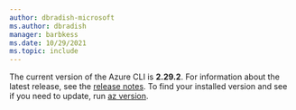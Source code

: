 ```yaml
---
author: dbradish-microsoft
ms.author: dbradish
manager: barbkess
ms.date: 10/29/2021
ms.topic: include
---
```


The current version of the Azure CLI is __2.29.2__. For information about the latest release, see the [release notes](../release-notes-azure-cli.md). To find your installed version and see if you need to update, run [az version](/cli/azure/reference-index#az_version).
